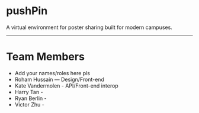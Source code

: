 # pushPin
A virtual environment for poster sharing built for modern campuses.

---

# Team Members
 - Add your names/roles here pls
 - Roham Hussain — Design/Front-end
 - Kate Vandermolen - API/Front-end interop
 - Harry Tan - 
 - Ryan Berlin - 
 - Victor Zhu - 
